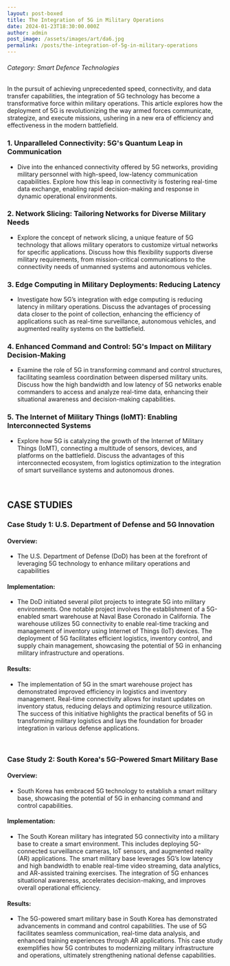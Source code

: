 ```yaml
---
layout: post-boxed
title: The Integration of 5G in Military Operations
date: 2024-01-23T18:30:00.000Z
author: admin
post_image: /assets/images/art/da6.jpg
permalink: /posts/the-integration-of-5g-in-military-operations
---
```


###### Category: Smart Defence Technologies

In the pursuit of achieving unprecedented speed, connectivity, and data transfer capabilities, the integration of 5G technology has become a transformative force within military operations. This article explores how the deployment of 5G is revolutionizing the way armed forces communicate, strategize, and execute missions, ushering in a new era of efficiency and effectiveness in the modern battlefield.

### 1. Unparalleled Connectivity: 5G's Quantum Leap in Communication

* Dive into the enhanced connectivity offered by 5G networks, providing military personnel with high-speed, low-latency communication capabilities. Explore how this leap in connectivity is fostering real-time data exchange, enabling rapid decision-making and response in dynamic operational environments.

### 2. Network Slicing: Tailoring Networks for Diverse Military Needs

* Explore the concept of network slicing, a unique feature of 5G technology that allows military operators to customize virtual networks for specific applications. Discuss how this flexibility supports diverse military requirements, from mission-critical communications to the connectivity needs of unmanned systems and autonomous vehicles.

### 3. Edge Computing in Military Deployments: Reducing Latency

* Investigate how 5G’s integration with edge computing is reducing latency in military operations. Discuss the advantages of processing data closer to the point of collection, enhancing the efficiency of applications such as real-time surveillance, autonomous vehicles, and augmented reality systems on the battlefield.

### 4. Enhanced Command and Control: 5G's Impact on Military Decision-Making

* Examine the role of 5G in transforming command and control structures, facilitating seamless coordination between dispersed military units. Discuss how the high bandwidth and low latency of 5G networks enable commanders to access and analyze real-time data, enhancing their situational awareness and decision-making capabilities.

### 5. The Internet of Military Things (IoMT): Enabling Interconnected Systems

* Explore how 5G is catalyzing the growth of the Internet of Military Things (IoMT), connecting a multitude of sensors, devices, and platforms on the battlefield. Discuss the advantages of this interconnected ecosystem, from logistics optimization to the integration of smart surveillance systems and autonomous drones.

<br>

## CASE STUDIES

### Case Study 1: U.S. Department of Defense and 5G Innovation

#### Overview:

* The U.S. Department of Defense (DoD) has been at the forefront of leveraging 5G technology to enhance military operations and capabilities

#### Implementation:

* The DoD initiated several pilot projects to integrate 5G into military environments. One notable project involves the establishment of a 5G-enabled smart warehouse at Naval Base Coronado in California. The warehouse utilizes 5G connectivity to enable real-time tracking and management of inventory using Internet of Things (IoT) devices. The deployment of 5G facilitates efficient logistics, inventory control, and supply chain management, showcasing the potential of 5G in enhancing military infrastructure and operations.

#### Results:

* The implementation of 5G in the smart warehouse project has demonstrated improved efficiency in logistics and inventory management. Real-time connectivity allows for instant updates on inventory status, reducing delays and optimizing resource utilization. The success of this initiative highlights the practical benefits of 5G in transforming military logistics and lays the foundation for broader integration in various defense applications.

<br>

### Case Study 2: South Korea's 5G-Powered Smart Military Base

#### Overview:

* South Korea has embraced 5G technology to establish a smart military base, showcasing the potential of 5G in enhancing command and control capabilities.

#### Implementation:

* The South Korean military has integrated 5G connectivity into a military base to create a smart environment. This includes deploying 5G-connected surveillance cameras, IoT sensors, and augmented reality (AR) applications. The smart military base leverages 5G’s low latency and high bandwidth to enable real-time video streaming, data analytics, and AR-assisted training exercises. The integration of 5G enhances situational awareness, accelerates decision-making, and improves overall operational efficiency.

#### Results:

* The 5G-powered smart military base in South Korea has demonstrated advancements in command and control capabilities. The use of 5G facilitates seamless communication, real-time data analysis, and enhanced training experiences through AR applications. This case study exemplifies how 5G contributes to modernizing military infrastructure and operations, ultimately strengthening national defense capabilities.
